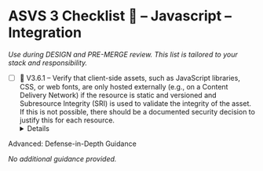 # ASVS 3 Checklist 🔴 – Javascript – Integration

_Use during DESIGN and PRE-MERGE review. This list is tailored to your stack and responsibility._

- [ ] 🔴 V3.6.1 – Verify that client-side assets, such as JavaScript libraries, CSS, or web fonts, are only hosted externally (e.g., on a Content Delivery Network) if the resource is static and versioned and Subresource Integrity (SRI) is used to validate the integrity of the asset. If this is not possible, there should be a documented security decision to justify this for each resource.
  <details>
<summary>Advanced: Defense-in-Depth Guidance</summary>

_No additional guidance provided._

</details>
